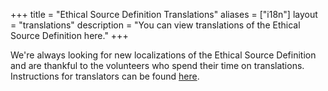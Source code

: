+++
title = "Ethical Source Definition Translations"
aliases = ["i18n"]
layout = "translations"
description = "You can view translations of the Ethical Source Definition here."
+++

We're always looking for new localizations of the Ethical Source Definition and are thankful to the volunteers who spend their time on translations.
Instructions for translators can be found [here](https://github.com/ContributorCovenant/ethicalsource#translating).
